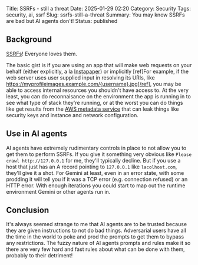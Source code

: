 Title: SSRFs - still a threat
Date: 2025-01-29 02:20
Category: Security
Tags: security, ai, ssrf
Slug: ssrfs-still-a-threat
Summary: You may know SSRFs are bad but AI agents don't!
Status: published


## Background

[SSRFs](https://owasp.org/Top10/A10_2021-Server-Side_Request_Forgery_%28SSRF%29/)! Everyone loves them.

The basic gist is if you are using an app that will make web requests on your behalf (either explicitly, a la [Instapaper](https://instapaper.com)) or implicitly [ref]For example, if the web server uses user supplied input in resolving its URIs, like https://myprofileimages.example.com/{username}.jpg[/ref], you may be able to access internal resources you shouldn't have access to. At the very least, you can do reconnaisance on the environment the app is running in to see what type of stack they're running, or at the worst you can do things like get results from the [AWS metadata service](https://docs.aws.amazon.com/AWSEC2/latest/UserGuide/instancedata-data-retrieval.html) that can leak things like security keys and instance and network configuration.

## Use in AI agents

AI agents have extremely rudimentary controls in place to not allow you to get them to perform SSRFs. If you give it something very obvious like `Please crawl http://127.0.0.1` for me, they'll typically decline. But if you use a host that just has an A record pointing to `127.0.0.1` like `lacolhost.com`, they'll give it a shot. For Gemini at least, even in an error state, with some prodding it will tell you if it was a TCP error (e.g. connection refused) or an HTTP error. With enough iterations you could start to map out the runtime environment Gemini or other agents run in.

## Conclusion

It's always seemed strange to me that AI agents are to be trusted because they are given instructions to not do bad things. Adversarial users have all the time in the world to poke and prod the prompts to get them to bypass any restrictions. The fuzzy nature of AI agents prompts and rules make it so there are very few hard and fast rules about what can be done with them, probably to their detriment!